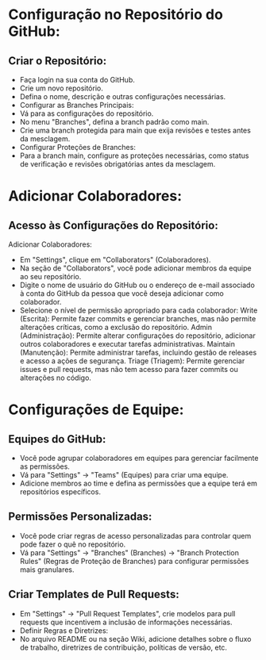 # Configuração no Repositório do GitHub:
## Criar o Repositório:
- Faça login na sua conta do GitHub.
- Crie um novo repositório.
- Defina o nome, descrição e outras configurações necessárias.
- Configurar as Branches Principais:
- Vá para as configurações do repositório.
- No menu "Branches", defina a branch padrão como main.
- Crie uma branch protegida para main que exija revisões e testes antes da mesclagem.
- Configurar Proteções de Branches:
- Para a branch main, configure as proteções necessárias, como status de verificação e revisões obrigatórias antes da mesclagem.

# Adicionar Colaboradores:
## Acesso às Configurações do Repositório:
Adicionar Colaboradores:
- Em "Settings", clique em "Collaborators" (Colaboradores).
- Na seção de "Collaborators", você pode adicionar membros da equipe ao seu repositório.
- Digite o nome de usuário do GitHub ou o endereço de e-mail associado à conta do GitHub da pessoa que você deseja adicionar como colaborador.
- Selecione o nível de permissão apropriado para cada colaborador:
  Write (Escrita): Permite fazer commits e gerenciar branches, mas não permite alterações críticas, como a exclusão do repositório.
  Admin (Administração): Permite alterar configurações do repositório, adicionar outros colaboradores e executar tarefas administrativas.
  Maintain (Manutenção): Permite administrar tarefas, incluindo gestão de releases e acesso a ações de segurança.
  Triage (Triagem): Permite gerenciar issues e pull requests, mas não tem acesso para fazer commits ou alterações no código.

# Configurações de Equipe:
## Equipes do GitHub:
- Você pode agrupar colaboradores em equipes para gerenciar facilmente as permissões.
- Vá para "Settings" -> "Teams" (Equipes) para criar uma equipe.
- Adicione membros ao time e defina as permissões que a equipe terá em repositórios específicos.

## Permissões Personalizadas:
- Você pode criar regras de acesso personalizadas para controlar quem pode fazer o quê no repositório.
- Vá para "Settings" -> "Branches" (Branches) -> "Branch Protection Rules" (Regras de Proteção de Branches) para configurar permissões mais granulares.

## Criar Templates de Pull Requests:
- Em "Settings" -> "Pull Request Templates", crie modelos para pull requests que incentivem a inclusão de informações necessárias.
- Definir Regras e Diretrizes:
- No arquivo README ou na seção Wiki, adicione detalhes sobre o fluxo de trabalho, diretrizes de contribuição, políticas de versão, etc.
